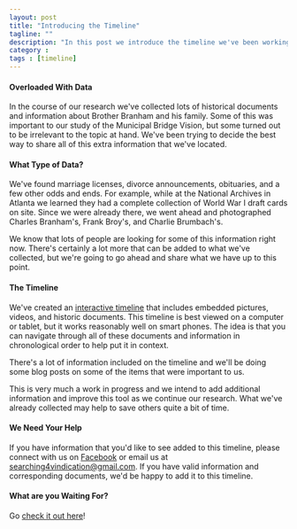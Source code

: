 ```yaml
---
layout: post
title: "Introducing the Timeline"
tagline: ""
description: "In this post we introduce the timeline we've been working on as part of our research."
category : 
tags : [timeline]
---
```


#### Overloaded With Data

In the course of our research we've collected lots of historical documents and information about Brother Branham and his family.  Some of this was important to our study of the Municipal Bridge Vision, but some turned out to be irrelevant to the topic at hand.  We've been trying to decide the best way to share all of this extra information that we've located.

#### What Type of Data?

We've found marriage licenses, divorce announcements, obituaries, and a few other odds and ends.  For example, while at the National Archives in Atlanta we learned they had a complete collection of World War I draft cards on site.  Since we were already there, we went ahead and photographed Charles Branham's, Frank Broy's, and Charlie Brumbach's.  

We know that lots of people are looking for some of this information right now.  There's certainly a lot more that can be added to what we've collected, but we're going to go ahead and share what we have up to this point.  

#### The Timeline

We've created an [interactive timeline](/timeline.html) that includes embedded pictures, videos, and historic documents.  This timeline is best viewed on a computer or tablet, but it works reasonably well on smart phones.  The idea is that you can navigate through all of these documents and information in chronological order to help put it in context.  

There's a lot of information included on the timeline and we'll be doing some blog posts on some of the items that were important to us.  

This is very much a work in progress and we intend to add additional information and improve this tool as we continue our research.  What we've already collected may help to save others quite a bit of time.

#### We Need Your Help

If you have information that you'd like to see added to this timeline, please connect with us on [Facebook](https://www.facebook.com/SearchingForVindication) or  email us at <a mailto="searching4vindication@gmail.com">searching4vindication@gmail.com</a>.  If you have valid information and corresponding documents, we'd be happy to add it to this timeline.

#### What are you Waiting For?

Go [check it out here](/timeline.html)!